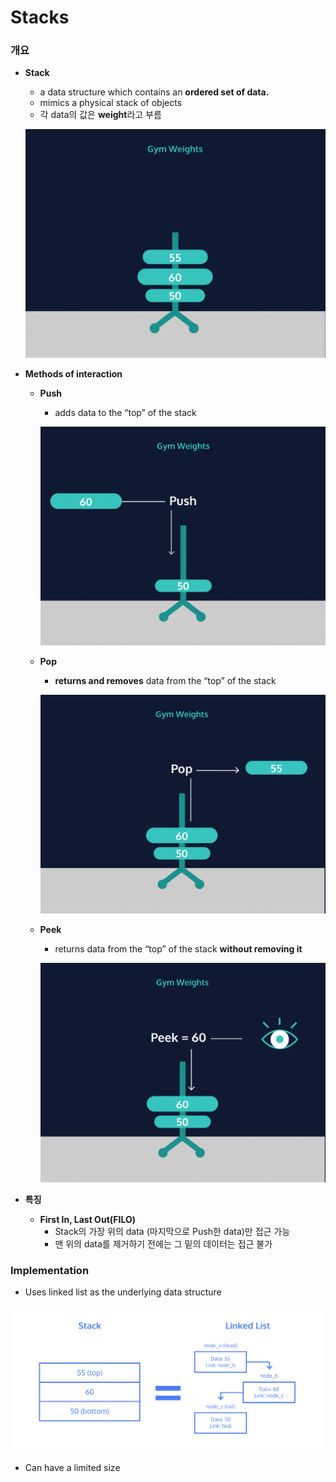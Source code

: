 # Stacks

### 개요

- **Stack**
    - a data structure which contains an **ordered set of data.**
    - mimics a physical stack of objects
    - 각 data의 값은 **weight**라고 부름
    
    ![Untitled](Stacks%20da75a93a2a744c609f1e1c080e10c5e7/Untitled.png)
    
- **Methods  of interaction**
    - **Push**
        - adds data to the “top” of the stack
        
        ![Untitled](Stacks%20da75a93a2a744c609f1e1c080e10c5e7/Untitled%201.png)
        
    - **Pop**
        - **returns and removes** data from the “top” of the stack
        
        ![Untitled](Stacks%20da75a93a2a744c609f1e1c080e10c5e7/Untitled%202.png)
        
    - **Peek**
        - returns data from the “top” of the stack **without removing it**
        
        ![Untitled](Stacks%20da75a93a2a744c609f1e1c080e10c5e7/Untitled%203.png)
        
- **특징**
    - **First In, Last Out(FILO)**
        - Stack의 가장 위의 data (마지막으로 Push한 data)만 접근 가능
        - 맨 위의 data를 제거하기 전에는 그 밑의 데이터는 접근 불가

### Implementation

- Uses linked list as the underlying data structure

![Untitled](Stacks%20da75a93a2a744c609f1e1c080e10c5e7/Untitled%204.png)

- Can have a limited size
